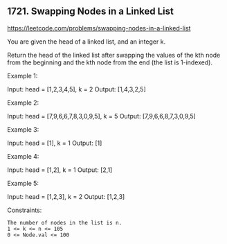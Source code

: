 ## 1721. Swapping Nodes in a Linked List

https://leetcode.com/problems/swapping-nodes-in-a-linked-list

You are given the head of a linked list, and an integer k.

Return the head of the linked list after swapping the values of the kth node from the beginning and the kth node from the end (the list is 1-indexed).

Example 1:

Input: head = [1,2,3,4,5], k = 2
Output: [1,4,3,2,5]

Example 2:

Input: head = [7,9,6,6,7,8,3,0,9,5], k = 5
Output: [7,9,6,6,8,7,3,0,9,5]

Example 3:

Input: head = [1], k = 1
Output: [1]

Example 4:

Input: head = [1,2], k = 1
Output: [2,1]

Example 5:

Input: head = [1,2,3], k = 2
Output: [1,2,3]

Constraints:

    The number of nodes in the list is n.
    1 <= k <= n <= 105
    0 <= Node.val <= 100
